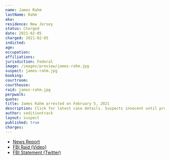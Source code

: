 ```yaml
---
name: James Rahm
lastName: Rahm
aka:
residence: New Jersey
status: Charged
date: 2021-02-05
charged: 2021-02-05
indicted:
age:
occupation:
affiliations:
jurisdiction: Federal
image: /images/preview/james-rahm.jpg
suspect: james-rahm.jpg
booking:
courtroom:
courthouse:
raid: james-rahm.jpg
perpwalk:
quote:
title: James Rahm arrested on February 5, 2021
description: Click for latest case details. Suspects innocent until proven guilty.
author: seditiontrack
layout: suspect
published: true
charges:
---
```

- [News Report](https://www.nbcphiladelphia.com/news/national-international/fbi-conducts-search-at-nj-home-in-connection-to-deadly-u-s-capitol-siege-sources/2693983/)
- [FBI Raid (Video)](https://www.nbcphiladelphia.com/news/national-international/fbi-conducts-search-at-nj-home-in-connection-to-deadly-u-s-capitol-siege-sources/2693983/)
- [FBI Statement (Twitter)](https://twitter.com/FBINewark/status/1357776205827694593?s=20)